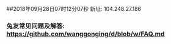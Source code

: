##2018年09月28日07时12分07秒 新址: 104.248.27.186
### 兔友常见问题及解答: https://github.com/wanggonging/d/blob/w/FAQ.md
